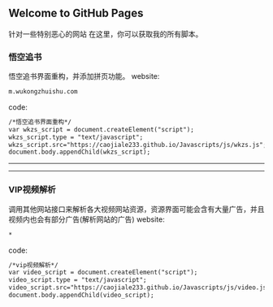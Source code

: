## Welcome to GitHub Pages
针对一些特别恶心的网站
在这里，你可以获取我的所有脚本。
### 悟空追书
悟空追书界面重构，并添加拼页功能。
website:
```markdown
m.wukongzhuishu.com
```
code:
```markdown
/*悟空追书界面重构*/
var wkzs_script = document.createElement("script");
wkzs_script.type = "text/javascript";
wkzs_script.src="https://caojiale233.github.io/Javascripts/js/wkzs.js";
document.body.appendChild(wkzs_script);
```
----
----
### VIP视频解析
调用其他网站接口来解析各大视频网站资源，资源界面可能会含有大量广告，并且视频内也会有部分广告(解析网站的广告)
website:
```markdown
*
```
code:
```markdown
/*vip视频解析*/
var video_script = document.createElement("script"); 
video_script.type = "text/javascript"; 
video_script.src="https://caojiale233.github.io/Javascripts/js/video.js"; 
document.body.appendChild(video_script);
```
